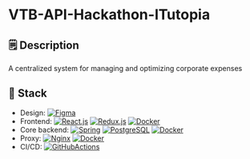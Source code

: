 # VTB-API-Hackathon-ITutopia

## 🗒️ Description

A centralized system for managing and optimizing corporate expenses

## 🧱 Stack

- Design:
  [![Figma](https://img.shields.io/badge/Figma-F24E1E?logo=figma&logoColor=white)](https://www.figma.com/)
- Frontend:
  [![React.js](https://img.shields.io/badge/React.js-61DAFB?logo=react&logoColor=black)](https://reactjs.org/)
  [![Redux.js](https://img.shields.io/badge/Redux.js-764ABC?logo=redux&logoColor=white)](https://redux.js.org/)
  [![Docker](https://img.shields.io/badge/Docker-%230db7ed.svg?logo=docker&logoColor=white)](https://www.docker.com/)
- Core backend:
  [![Spring](https://img.shields.io/badge/Spring-6DB33F?logo=spring&logoColor=black)](https://www.django-rest-framework.org/)
  [![PostgreSQL](https://img.shields.io/badge/PostgreSQL-4169E1?logo=postgresql&logoColor=white)](https://www.postgresql.org/)
  [![Docker](https://img.shields.io/badge/Docker-%230db7ed.svg?logo=docker&logoColor=white)](https://www.docker.com/)
- Proxy:
  [![Nginx](https://img.shields.io/badge/Nginx-009639.svg?logo=nginx&logoColor=white)](https://nginx.org/)
  [![Docker](https://img.shields.io/badge/Docker-%230db7ed.svg?logo=docker&logoColor=white)](https://www.docker.com/)
- CI/CD:
  [![GitHubActions](https://img.shields.io/badge/GitHub%20Actions-2088FF.svg?logo=github-actions&logoColor=white)](https://github.com/features/actions)